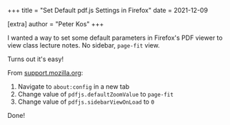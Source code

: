 +++
title = "Set Default pdf.js Settings in Firefox"
date  = 2021-12-09

[extra]
author = "Peter Kos"
+++

I wanted a way to set some default parameters in Firefox's PDF viewer to view class lecture notes. No sidebar, `page-fit` view.

<!-- more -->


Turns out it's easy!

From [support.mozilla.org](https://support.mozilla.org/en-US/questions/1074524):
1. Navigate to `about:config` in a new tab
2. Change value of `pdfjs.defaultZoomValue` to `page-fit`
3. Change value of `pdfjs.sidebarViewOnLoad` to `0`

Done!

